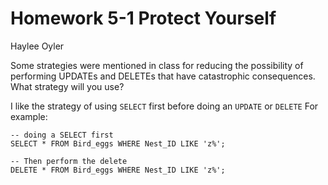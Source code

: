 # Homework 5-1 Protect Yourself
Haylee Oyler

Some strategies were mentioned in class for reducing the possibility of performing UPDATEs and DELETEs that have catastrophic consequences. What strategy will you use?

I like the strategy of using `SELECT` first before doing an `UPDATE` or `DELETE`
For example:

```{sql}
-- doing a SELECT first
SELECT * FROM Bird_eggs WHERE Nest_ID LIKE 'z%';

-- Then perform the delete
DELETE * FROM Bird_eggs WHERE Nest_ID LIKE 'z%';

```
